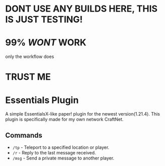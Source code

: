 # DONT USE ANY BUILDS HERE, THIS IS JUST TESTING!
# 99% *WONT* WORK
only the workflow does
# TRUST ME
# Essentials Plugin

A simple EssentialsX-like paper! plugin for the newest version(1.21.4). This plugin is specifically made for my own network CraftNet.

## Commands

- `/tp` - Teleport to a specified location or player.
- `/r` - Reply to the last message received.
- `/msg` - Send a private message to another player.
